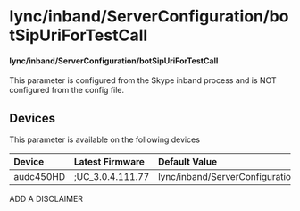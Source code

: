 ﻿---
description: lync/inband/ServerConfiguration/botSipUriForTestCall
search:
    keywords: ['lync','inband','ServerConfiguration','botSipUriForTestCall']
---

# lync/inband/ServerConfiguration/botSipUriForTestCall

#### lync/inband/ServerConfiguration/botSipUriForTestCall

This parameter is configured from the Skype inband process and is NOT configured from the config file.



## Devices
This parameter is available on the following devices

| Device | Latest Firmware | Default Value |
|:---|:---|:---|
| audc450HD | ;UC_3.0.4.111.77 | lync/inband/ServerConfiguration/botSipUriForTestCall= 

ADD A DISCLAIMER
